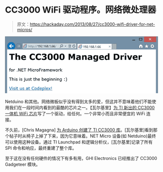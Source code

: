 # CC3000 WiFi 驱动程序。网络微处理器

> 原文：<https://hackaday.com/2013/08/27/cc3000-wifi-driver-for-net-micros/>

![CC3000](img/3f434541c57fd46c4a5e0f2208a4b481.png)

Netduino 和其他。网络微板似乎没有得到太多的爱，但这并不意味着他们不能使用我们在一段时间内看到的最酷的芯片之一。【瓦尔基里】[为 TI 新出的 CC3000 一体机 WiFi 芯片](http://cc3000.codeplex.com/)写了一个驱动，给任何。一个非常小而且非常便宜的 WiFi 连接。

不久前，[Chris Magagna] [为 Arduino 创建了 TI CC3000 库](http://hackaday.com/2013/06/24/tis-cc3000-wifi-chip-gets-a-library/)。[瓦尔基里]看到那个帖子时从椅子上掉了下来，因为它意味着。NET Micro 设备(如 Netduino)最终可以使用这种设备。通过 TI Launchpad 和逻辑分析仪，[瓦尔基里]记录了所有 SPI 命令和响应，最终重建了整个库。

至于这在没有任何硬件的情况下有多有用，GHI Electronics 已经推出了 CC3000 Gadgeteer 模块。